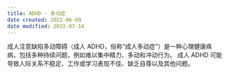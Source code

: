 ```yaml
---
title: ADHD - 多动症
date created: 2022-06-09
date modified: 2022-07-14
---
```


成人注意缺陷多动障碍（成人 ADHD，俗称“成人多动症”）是一种心理健康疾病，包括多种持续问题，例如难以集中精力、多动和冲动行为。 成人 ADHD 可能导致人际关系不稳定、工作或学习表现不佳、缺乏自尊以及其他问题。
